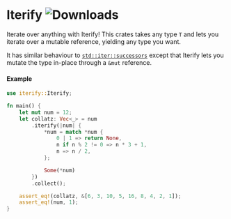 # Iterify ![Downloads](https://img.shields.io/crates/v/iterify)

Iterate over anything with Iterify! This crates takes any type `T` and lets you iterate over a mutable reference, yielding any type you want.

It has similar behaviour to [`std::iter::successors`](https://doc.rust-lang.org/std/iter/fn.successors.html) except that Iterify lets you mutate the type in-place through a `&mut` reference.

#### Example

```rust
use iterify::Iterify;

fn main() {
    let mut num = 12;
    let collatz: Vec<_> = num
        .iterify(|num| {
            *num = match *num {
                0 | 1 => return None,
                n if n % 2 != 0 => n * 3 + 1,
                n => n / 2,
            };

            Some(*num)
        })
        .collect();

    assert_eq!(collatz, &[6, 3, 10, 5, 16, 8, 4, 2, 1]);
    assert_eq!(num, 1);
}
```

